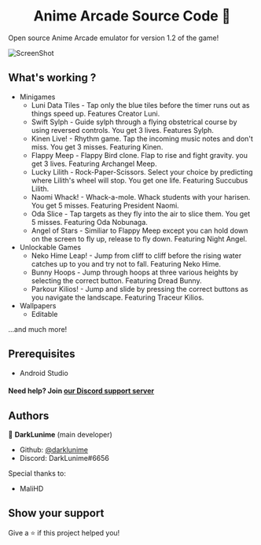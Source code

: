 <h1 align="center">Anime Arcade Source Code 👋</h1>

Open source Anime Arcade emulator for version 1.2 of the game!


![ScreenShot](https://image.winudf.com/v2/image1/YWlyLmNvbS5sdW5pLmFuaW1lYXJjYWRlX3NjcmVlbl81XzE1NjY5OTg5NTdfMDk5/screen-5.jpg?fakeurl=1&type=.jpg) 


## What's working ?
- Minigames
  - Luni Data Tiles - Tap only the blue tiles before the timer runs out as things speed up. Features Creator Luni.
  - Swift Sylph - Guide sylph through a flying obstetrical course by using reversed controls. You get 3 lives. Features Sylph.
  - Kinen Live! - Rhythm game. Tap the incoming music notes and don't miss. You get 3 misses. Featuring Kinen.
  - Flappy Meep - Flappy Bird clone. Flap to rise and fight gravity. you get 3 lives. Featuring Archangel Meep.
  - Lucky Lilith - Rock-Paper-Scissors. Select your choice by predicting where Lilith's wheel will stop. You get one life. Featuring Succubus Lilith.
  - Naomi Whack! - Whack-a-mole. Whack students with your harisen. You get 5 misses. Featuring President Naomi.
  - Oda Slice - Tap targets as they fly into the air to slice them. You get 5 misses. Featuring Oda Nobunaga.
  - Angel of Stars - Similiar to Flappy Meep except you can hold down on the screen to fly up, release to fly down. Featuring Night Angel.
- Unlockable Games
  - Neko Hime Leap! - Jump from cliff to cliff before the rising water catches up to you and try not to fall. Featuring Neko Hime.
  - Bunny Hoops - Jump through hoops at three various heights by selecting the correct button. Featuring Dread Bunny.
  - Parkour Kilios! - Jump and slide by pressing the correct buttons as you navigate the landscape. Featuring Traceur Kilios.
- Wallpapers
  - Editable

...and much more!


## Prerequisites

- Android Studio



#### Need help? Join [our Discord support server](https://discord.gg/HZcyY6TkJ5)




## Authors

👤 **DarkLunime** (main developer)

* Github: [@darklunime](https://github.com/darklunime)
* Discord: DarkLunime#6656

Special thanks to:
- MaliHD

## Show your support

Give a ⭐️ if this project helped you!
